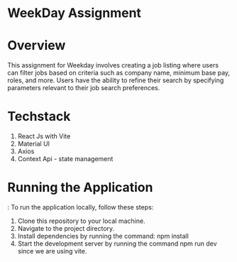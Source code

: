 # WeekDay Assignment 

# Overview

This assignment for Weekday involves creating a job listing where users can filter jobs based on criteria such as company name, minimum base pay, roles, and more. Users have the ability to refine their search by specifying parameters relevant to their job search preferences.

# Techstack
1. React Js with Vite
2. Material UI 
3. Axios
4. Context Api - state management

# Running the Application
: To run the application locally, follow these steps:
1. Clone this repository to your local machine.
2. Navigate to the project directory.
3. Install dependencies by running the command: npm install
4. Start the development server by running the command npm run dev since we are using vite.

